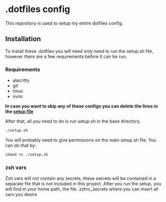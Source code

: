 # .dotfiles config

This repository is used to setup my entire dotfiles config.

## Installation

To install these .dotfiles you will need only need to run the setup.sh file, however there are a few requirements before it can be run.

### Requirements

- alacritty
- git
- tmux
- nvim

**In case you want to skip any of these configs you can delete the lines in the [setup file](.dotfiles/setup.sh)**

After that, all you need to do is run setup.sh in the base directory.
```bash
./setup.sh
```
You will probably need to give permissions on the main setup.sh file. You can do that by:
```bash
chmod +x ./setup.sh
```

### zsh vars

Zsh vars will not contain any secrets, these secrets will be contained in a separate file that is not included in this project. After you run the setup, you will find in your home path, the file .zshrc_secrets where you can insert all vars you desire
